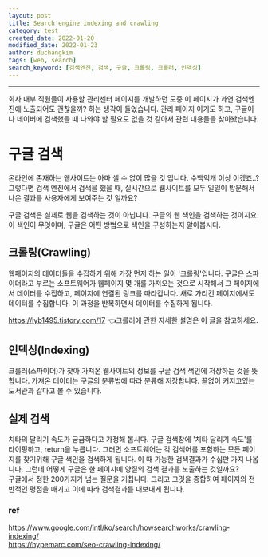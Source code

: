 ```yaml
---
layout: post
title: Search engine indexing and crawling
category: test
created_date: 2022-01-20
modified_date: 2022-01-23
author: duchangkim
tags: [web, search]
search_keyword: [검색엔진, 검색, 구글, 크롤링, 크롤러, 인덱싱]
---
```


***
회사 내부 직원들이 사용할 관리센터 페이지를 개발하던 도중 이 페이지가 과연 검색엔진에 노출되어도 괜찮을까? 하는 생각이 들었습니다. 관리 페이지 이기도 하고, 구글이나 네이버에 검색했을 때 나와야 할 필요도 없을 것 같아서 관련 내용들을 찾아봤습니다.

# 구글 검색
온라인에 존재하는 웹사이트는 아마 셀 수 없이 많을 것 입니다. 수백억개 이상 이겠죠..? 그렇다면 검색 엔진에서 검색을 했을 때, 실시간으로 웹사이트를 모두 일일이 방문해서 나온 결과를 사용자에게 보여주는 것 일까요?  

구글 검색은 실제로 웹을 검색하는 것이 아닙니다. 구글의 웹 색인을 검색하는 것이지요. 이 색인이 무엇이며, 구글은 어떤 방법으로 색인을 구성하는지 알아봅시다.

## 크롤링(Crawling)
웹페이지의 데이터들을 수집하기 위해 가장 먼저 하는 일이 '크롤링'입니다. 구글은 스파이더라고 부르는 소프트웨어가 웹페이지 몇 개를 가져오는 것으로 시작해서 그 페이지에서 데이터를 수집하고, 페이지에 연결된 링크를 따라갑니다. 새로 가리킨 페이지에서도 데이터를 수집합니다. 이 과정을 반복하면서 데이터를 수집하게 됩니다.  

<a href="https://lyb1495.tistory.com/17" target="_blank">https://lyb1495.tistory.com/17</a> 👈크롤러에 관한 자세한 설명은 이 글을 참고하세요.

## 인덱싱(Indexing)
크롤러(스파이더)가 찾아 가져온 웹사이트의 정보를 구글 검색 색인에 저장하는 것을 뜻합니다. 가져온 데이터는 구글의 분류법에 따라 분류해 저장합니다. 끝없이 커지고있는 도서관과 같다고 볼 수 있습니다.

## 실제 검색
치타의 달리기 속도가 궁금하다고 가정해 봅시다. 구글 검색창에 '치타 달리기 속도'를 타이핑하고, return을 누릅니다. 그러면 소프트웨어는 각 검색어를 포함하는 모든 페이지를 찾기위해 구글 색인을 검색하게 됩니다. 이 때 가능한 검색결과가 수십만 가지 나옵니다. 그런데 어떻게 구글은 한 페이지에 양질의 검색 결과를 노출하는 것일까요?  
구글에서 정한 200가지가 넘는 질문을 거칩니다. 그리고 그것을 종합하여 페이지의 전반적인 평점을 매기고 이에 따라 검색결과를 내보내게 됩니다.


### ref  
<a href="https://www.google.com/intl/ko/search/howsearchworks/crawling-indexing/" target="_blank">https://www.google.com/intl/ko/search/howsearchworks/crawling-indexing/</a>  
<a href="https://hypemarc.com/seo-crawling-indexing/" target="_blank">https://hypemarc.com/seo-crawling-indexing/</a>